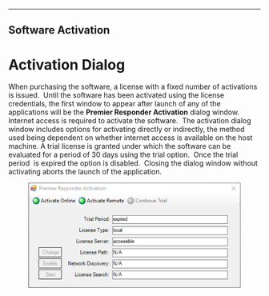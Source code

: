   -------------------------
  **Software Activation**
  -------------------------

# Activation Dialog

When purchasing the software, a license with a fixed number of
activations is issued.  Until the software has been activated using the
license credentials, the first window to appear after launch of any of
the applications will be the **Premier Responder Activation** dialog
window.  Internet access is required to activate the software.  The
activation dialog window includes options for activating directly or
indirectly, the method used being dependent on whether internet access
is available on the host machine. A trial license is granted under which
the software can be evaluated for a period of 30 days using the trial
option.  Once the trial period  is expired the option is disabled. 
Closing the dialog window without activating aborts the launch of the
application.

<figure><img src=".gitbook/assets/Software Activation_files/Image001.png" alt=""><figcaption></figcaption></figure> 
